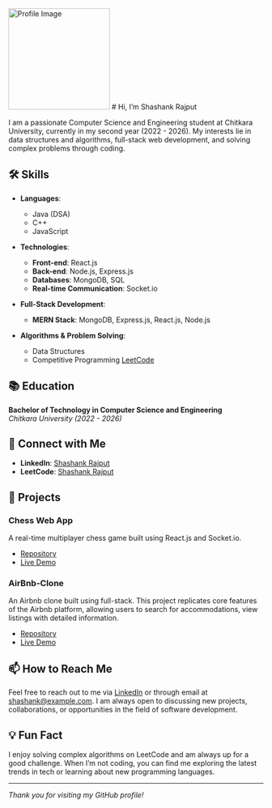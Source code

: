 <img src="https://github.com/rajputshashank003/rajputshashank003/assets/120770676/d7a89b4b-89c3-4e9c-a957-73a13d9c4565" alt="Profile Image" width="200" height="200">
# Hi, I’m Shashank Rajput

I am a passionate Computer Science and Engineering student at Chitkara University, currently in my second year (2022 - 2026). My interests lie in data structures and algorithms, full-stack web development, and solving complex problems through coding.

## 🛠 Skills

- **Languages**:
  - Java (DSA)
  - C++
  - JavaScript

- **Technologies**:
  - **Front-end**: React.js
  - **Back-end**: Node.js, Express.js
  - **Databases**: MongoDB, SQL
  - **Real-time Communication**: Socket.io

- **Full-Stack Development**:
  - **MERN Stack**: MongoDB, Express.js, React.js, Node.js

- **Algorithms & Problem Solving**:
  - Data Structures
  - Competitive Programming [LeetCode](https://leetcode.com/u/rajputshashank/)

## 📚 Education

**Bachelor of Technology in Computer Science and Engineering**  
_Chitkara University (2022 - 2026)_

## 🔗 Connect with Me

- **LinkedIn**: [Shashank Rajput](https://www.linkedin.com/in/rajputshashank)
- **LeetCode**: [Shashank Rajput](https://leetcode.com/u/rajputshashank/)

<!-- ## 📈 GitHub Stats

![Shashank's GitHub stats](https://github-readme-stats.vercel.app/api?username=rajputshashank003&show_icons=true&theme=radical)

![Top Langs](https://github-readme-stats.vercel.app/api/top-langs/?username=rajputshashank003&layout=compact&theme=radical) -->

## 🚀 Projects

### Chess Web App
A real-time multiplayer chess game built using React.js and Socket.io.
- [Repository](https://github.com/rajputshashank003/Chess.v.0.2.1)
- [Live Demo](https://chessv.netlify.app/)

### AirBnb-Clone
An Airbnb clone built using full-stack. This project replicates core features of the Airbnb platform, allowing users to search for accommodations, view listings with detailed information.
- [Repository](https://github.com/rajputshashank003/Airbnb-MajorProject)
- [Live Demo](https://airbnb-majorproject-e1qd.onrender.com/listings)

<!-- Add more projects as needed -->

## 📫 How to Reach Me

Feel free to reach out to me via [LinkedIn](https://www.linkedin.com/in/rajputshashank) or through email at [shashank@example.com](mailto:shashank@example.com). I am always open to discussing new projects, collaborations, or opportunities in the field of software development.

## 💡 Fun Fact

I enjoy solving complex algorithms on LeetCode and am always up for a good challenge. When I’m not coding, you can find me exploring the latest trends in tech or learning about new programming languages.

---

_Thank you for visiting my GitHub profile!_

<!-- You can add a footer with icons linking to your social profiles or email -->
